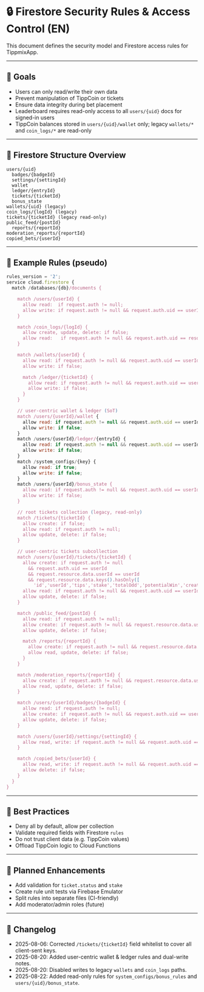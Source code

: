 # 🔒 Firestore Security Rules & Access Control (EN)

This document defines the security model and Firestore access rules for TippmixApp.

---

## 🔐 Goals

- Users can only read/write their own data
- Prevent manipulation of TippCoin or tickets
- Ensure data integrity during bet placement
- Leaderboard requires read-only access to all `users/{uid}` docs for signed-in users
- TippCoin balances stored in `users/{uid}/wallet` only; legacy `wallets/*` and `coin_logs/*` are read-only

---

## 🧾 Firestore Structure Overview

```
users/{uid}
  badges/{badgeId}
  settings/{settingId}
  wallet
  ledger/{entryId}
  tickets/{ticketId}
  bonus_state
wallets/{uid} (legacy)
coin_logs/{logId} (legacy)
tickets/{ticketId} (legacy read-only)
public_feed/{postId}
  reports/{reportId}
moderation_reports/{reportId}
copied_bets/{userId}
```

---

## 📜 Example Rules (pseudo)

```js
rules_version = '2';
service cloud.firestore {
  match /databases/{db}/documents {

    match /users/{userId} {
      allow read:  if request.auth != null;
      allow write: if request.auth != null && request.auth.uid == userId;
    }

    match /coin_logs/{logId} {
      allow create, update, delete: if false;
      allow read:   if request.auth != null && request.auth.uid == resource.data.userId;
    }

    match /wallets/{userId} {
      allow read: if request.auth != null && request.auth.uid == userId;
      allow write: if false;

      match /ledger/{ticketId} {
        allow read: if request.auth != null && request.auth.uid == userId;
        allow write: if false;
      }
    }

    // user-centric wallet & ledger (SoT)
    match /users/{userId}/wallet {
      allow read: if request.auth != null && request.auth.uid == userId;
      allow write: if false;
    }
    match /users/{userId}/ledger/{entryId} {
      allow read: if request.auth != null && request.auth.uid == userId;
      allow write: if false;
    }
    match /system_configs/{key} {
      allow read: if true;
      allow write: if false;
    }
    match /users/{userId}/bonus_state {
      allow read: if request.auth != null && request.auth.uid == userId;
      allow write: if false;
    }

    // root tickets collection (legacy, read-only)
    match /tickets/{ticketId} {
      allow create: if false;
      allow read: if request.auth != null;
      allow update, delete: if false;
    }

    // user-centric tickets subcollection
    match /users/{userId}/tickets/{ticketId} {
      allow create: if request.auth != null
        && request.auth.uid == userId
        && request.resource.data.userId == userId
        && request.resource.data.keys().hasOnly([
          'id','userId','tips','stake','totalOdd','potentialWin','createdAt','updatedAt','status']);
      allow read: if request.auth != null && request.auth.uid == userId;
      allow update, delete: if false;
    }

    match /public_feed/{postId} {
      allow read: if request.auth != null;
      allow create: if request.auth != null && request.resource.data.userId == request.auth.uid;
      allow update, delete: if false;

      match /reports/{reportId} {
        allow create: if request.auth != null && request.resource.data.userId == request.auth.uid;
        allow read, update, delete: if false;
      }
    }

    match /moderation_reports/{reportId} {
      allow create: if request.auth != null && request.resource.data.userId == request.auth.uid;
      allow read, update, delete: if false;
    }

    match /users/{userId}/badges/{badgeId} {
      allow read: if request.auth != null;
      allow create: if request.auth != null && request.auth.uid == userId;
      allow update, delete: if false;
    }

    match /users/{userId}/settings/{settingId} {
      allow read, write: if request.auth != null && request.auth.uid == userId;
    }

    match /copied_bets/{userId} {
      allow read, write: if request.auth != null && request.auth.uid == userId;
      allow delete: if false;
    }
  }
}
```

---

## 🧠 Best Practices

- Deny all by default, allow per collection
- Validate required fields with Firestore `rules`
- Do not trust client data (e.g. TippCoin values)
- Offload TippCoin logic to Cloud Functions

---

## 📌 Planned Enhancements

- Add validation for `ticket.status` and `stake`
- Create rule unit tests via Firebase Emulator
- Split rules into separate files (CI-friendly)
- Add moderator/admin roles (future)

---

## 📘 Changelog

- 2025-08-06: Corrected `/tickets/{ticketId}` field whitelist to cover all client-sent keys.
- 2025-08-20: Added user-centric wallet & ledger rules and dual-write notes.
- 2025-08-20: Disabled writes to legacy `wallets` and `coin_logs` paths.
- 2025-08-22: Added read-only rules for `system_configs/bonus_rules` and `users/{uid}/bonus_state`.
